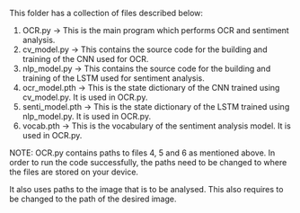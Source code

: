 This folder has a collection of files described below:

1. OCR.py -> This is the main program which performs OCR and sentiment analysis.
2. cv_model.py -> This contains the source code for the building and training of the CNN used for OCR.
3. nlp_model.py -> This contains the source code for the building and training of the LSTM used for sentiment analysis.
4. ocr_model.pth -> This is the state dictionary of the CNN trained using cv_model.py. It is used in OCR.py.
5. senti_model.pth -> This is the state dictionary of the LSTM trained using nlp_model.py. It is used in OCR.py.
6. vocab.pth -> This is the vocabulary of the sentiment analysis model. It is used in OCR.py.

NOTE: OCR.py contains paths to files 4, 5 and 6 as mentioned above. In order to run the code successfully, the paths need to be changed to where the files are stored on your device.

It also uses paths to the image that is to be analysed. This also requires to be changed to the path of the desired image.
